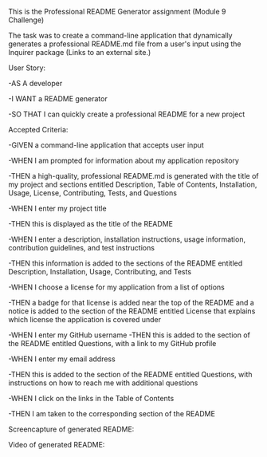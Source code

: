 This is the Professional README Generator assignment (Module 9 Challenge)

The task was to create a command-line application that dynamically generates a professional README.md file from a user's input using the Inquirer package (Links to an external site.)

User Story: 

-AS A developer

-I WANT a README generator

-SO THAT I can quickly create a professional README for a new project







Accepted Criteria:

-GIVEN a command-line application that accepts user input

-WHEN I am prompted for information about my application repository

-THEN a high-quality, professional README.md is generated with the title of my project and sections entitled Description, Table of Contents, Installation, Usage, License, Contributing, Tests, and Questions

-WHEN I enter my project title

-THEN this is displayed as the title of the README

-WHEN I enter a description, installation instructions, usage information, contribution guidelines, and test instructions

-THEN this information is added to the sections of the README entitled Description, Installation, Usage, Contributing, and Tests

-WHEN I choose a license for my application from a list of options

-THEN a badge for that license is added near the top of the README and a notice is added to the section of the README entitled License that explains which license the application is covered under

-WHEN I enter my GitHub username
-THEN this is added to the section of the README entitled Questions, with a link to my GitHub profile

-WHEN I enter my email address

-THEN this is added to the section of the README entitled Questions, with instructions on how to reach me with additional questions

-WHEN I click on the links in the Table of Contents

-THEN I am taken to the corresponding section of the README












Screencapture of generated README:



Video of generated README:
